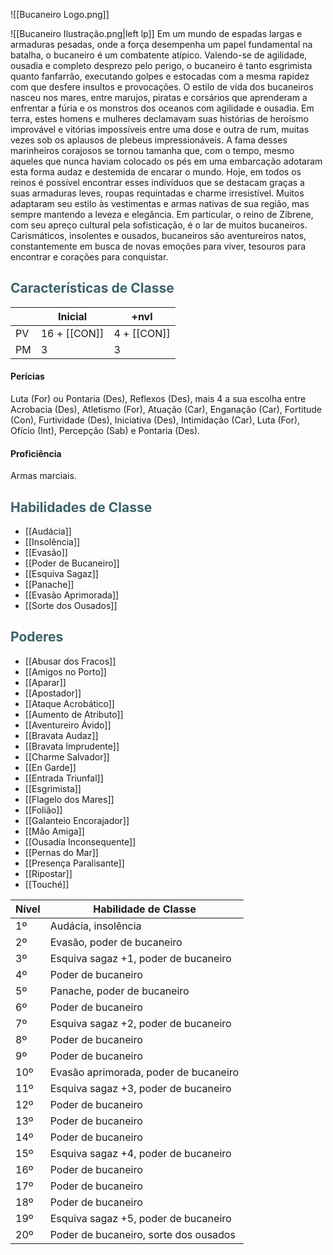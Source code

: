 ![[Bucaneiro Logo.png]]

![[Bucaneiro Ilustração.png|left lp]]
Em um mundo de espadas largas e armaduras pesadas, onde a força desempenha um papel fundamental na batalha, o bucaneiro é um combatente atípico. Valendo-se de agilidade, ousadia e completo desprezo pelo perigo, o bucaneiro é tanto esgrimista quanto fanfarrão, executando golpes e estocadas com a mesma rapidez com que desfere insultos e provocações.
O estilo de vida dos bucaneiros nasceu nos mares, entre marujos, piratas e corsários que aprenderam a enfrentar a fúria e os monstros dos oceanos com agilidade e ousadia. Em terra, estes homens e mulheres declamavam suas histórias de heroísmo improvável e vitórias impossíveis entre uma dose e outra de rum, muitas vezes sob os aplausos de plebeus impressionáveis. A fama desses marinheiros corajosos se tornou tamanha que, com o tempo, mesmo aqueles que nunca haviam colocado os pés em uma embarcação adotaram esta forma audaz e destemida de encarar o mundo.
Hoje, em todos os reinos é possível encontrar esses indivíduos que se destacam graças a suas armaduras leves, roupas requintadas e charme irresistível. Muitos adaptaram seu estilo às vestimentas e armas nativas de sua região, mas sempre mantendo a leveza e elegância. Em particular, o reino de Zibrene, com seu apreço cultural pela sofisticação, é o lar de muitos bucaneiros. Carismáticos, insolentes e ousados, bucaneiros são aventureiros natos, constantemente em busca de novas emoções para viver, tesouros para encontrar e corações para conquistar.

## <span style="color:rgb(59, 98, 105)">Características de Classe</span>

|     | Inicial       | +nvl         |
| --- | ------------- | ------------ |
| PV  | 16 + [[CON‎]] | 4 + [[CON‎]] |
| PM  | 3             | 3            |

#### Perícias

Luta (For) ou Pontaria (Des), Reflexos (Des), mais 4 a sua escolha entre Acrobacia (Des), Atletismo (For), Atuação (Car), Enganação (Car), Fortitude (Con), Furtividade (Des), Iniciativa (Des), Intimidação (Car), Luta (For), Ofício (Int), Percepção (Sab) e Pontaria (Des).

#### Proficiência

Armas marciais.

## <span style="color:rgb(59, 98, 105)">Habilidades de Classe</span>

* [[Audácia]]
* [[Insolência]]
* [[Evasão]]
* [[Poder de Bucaneiro]]
* [[Esquiva Sagaz]]
* [[Panache]]
* [[Evasão Aprimorada]]
* [[Sorte dos Ousados]]

## <span style="color:rgb(59, 98, 105)">Poderes</span>

* [[Abusar dos Fracos]]
* [[Amigos no Porto]]
* [[Aparar]]
* [[Apostador]]
* [[Ataque Acrobático]]
* [[Aumento de Atributo]]
* [[Aventureiro Ávido]]
* [[Bravata Audaz]]
* [[Bravata Imprudente]]
* [[Charme Salvador]]
* [[En Garde]]
* [[Entrada Triunfal]]
* [[Esgrimista]]
* [[Flagelo dos Mares]]
* [[Folião]]
* [[Galanteio Encorajador]]
* [[Mão Amiga]]
* [[Ousadia Inconsequente]]
* [[Pernas do Mar]]
* [[Presença Paralisante]]
* [[Ripostar]]
* [[Touché]]

| Nível | Habilidade de Classe |
|-------|---------------------|
| 1º    | Audácia, insolência |
| 2º    | Evasão, poder de bucaneiro |
| 3º    | Esquiva sagaz +1, poder de bucaneiro |
| 4º    | Poder de bucaneiro |
| 5º    | Panache, poder de bucaneiro |
| 6º    | Poder de bucaneiro |
| 7º    | Esquiva sagaz +2, poder de bucaneiro |
| 8º    | Poder de bucaneiro |
| 9º    | Poder de bucaneiro |
| 10º   | Evasão aprimorada, poder de bucaneiro |
| 11º   | Esquiva sagaz +3, poder de bucaneiro |
| 12º   | Poder de bucaneiro |
| 13º   | Poder de bucaneiro |
| 14º   | Poder de bucaneiro |
| 15º   | Esquiva sagaz +4, poder de bucaneiro |
| 16º   | Poder de bucaneiro |
| 17º   | Poder de bucaneiro |
| 18º   | Poder de bucaneiro |
| 19º   | Esquiva sagaz +5, poder de bucaneiro |
| 20º   | Poder de bucaneiro, sorte dos ousados |
